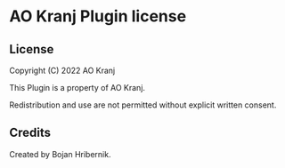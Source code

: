 # AO Kranj Plugin license


## License

Copyright (C) 2022 AO Kranj

This Plugin is a property of AO Kranj.

Redistribution and use are not permitted without explicit written consent.


## Credits

Created by Bojan Hribernik.
